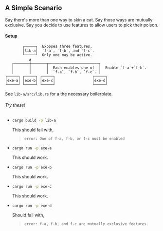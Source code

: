 ## A Simple Scenario

Say there's more than one way to skin a cat.
Say those ways are mutually exclusive.
Say you decide to use features to allow users to pick their poison.

#### Setup

```
        ┌─────┐  Exposes three features,
        │lib-a│  `f-a`, `f-b`, and `f-c`.
        └─────┘  Only one may be active.
           ▲
   ┌───────┼───────┬───────────────────────┐
   │       │       │  Each enables one of  │  Enable `f-a`+`f-b`.
   │       │       │  `f-a`, `f-b`, `f-c`. │
┌─────┐ ┌─────┐ ┌─────┐                 ┌─────┐
│exe-a│ │exe-b│ │exe-c│                 │exe-d│
└─────┘ └─────┘ └─────┘                 └─────┘
```

See `lib-a/src/lib.rs` for a the necessary boilerplate.

###### Try these!

- ```sh
  cargo build -p lib-a
  ```
  This should fail with,
  > `error: One of f-a, f-b, or f-c must be enabled`

- ```sh
  cargo run -p exe-a
  ```
  This should work.

- ```sh
  cargo run -p exe-b
  ```
  This should work.

- ```sh
  cargo run -p exe-c
  ```
  This should work.

- ```sh
  cargo run -p exe-d
  ```
  Should fail with,
  > `error: f-a, f-b, and f-c are mutually exclusive features`
